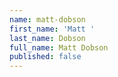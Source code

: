 ```yaml
---
name: matt-dobson
first_name: 'Matt '
last_name: Dobson
full_name: Matt Dobson
published: false
---
```


